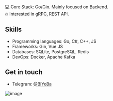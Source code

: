 
💻 Core Stack: Go/Gin. Mainly focused on Backend.                      
🔥 Interested in gRPC, REST API.

Skills
------

* Programming languages: Go, C#, C++, JS
* Frameworks: Gin, Vue JS
* Databases: SQLite, PostgreSQL, Redis
* DevOps: Docker, Apache Kafka

Get in touch
------------

* Telegram: [@BiYoBa](https://t.me/BiYoBa)


![image](https://github.com/user-attachments/assets/a174b504-ab6d-49c4-b2c3-bbcff3e72d9f)
